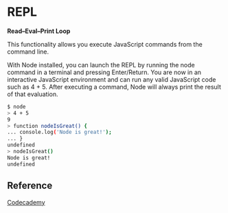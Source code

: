 # REPL

**Read–Eval–Print Loop**

This functionality allows you execute JavaScript commands from the command line.

With Node installed, you can launch the REPL by running the node command in a terminal and pressing Enter/Return. You are now in an interactive JavaScript environment and can run any valid JavaScript code such as 4 + 5. After executing a command, Node will always print the result of that evaluation.

```bash
$ node
> 4 + 5
9
> function nodeIsGreat() {
... console.log('Node is great!');
... }
undefined
> nodeIsGreat()
Node is great!
undefined
```

## Reference

[Codecademy](https://www.codecademy.com/paths/full-stack-engineer-career-path/tracks/fscp-javascript-syntax-part-i/modules/fscp-running-javascript/articles/what-is-node)
